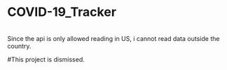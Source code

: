 # COVID-19_Tracker

<br/>
Since the api is only allowed reading in US, i cannot read data outside the country. 
<br/> 

#This project is dismissed.